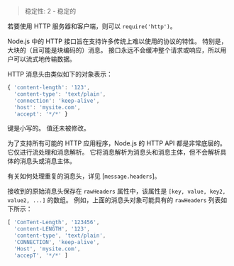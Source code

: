
<!--introduced_in=v0.10.0-->

> 稳定性: 2 - 稳定的

<!-- source_link=lib/http.js -->

若要使用 HTTP 服务器和客户端，则可以 `require('http')`。

Node.js 中的 HTTP 接口旨在支持许多传统上难以使用的协议的特性。
特别是，大块的（且可能是块编码的）消息。
接口永远不会缓冲整个请求或响应，所以用户可以流式地传输数据。

HTTP 消息头由类似如下的对象表示：

<!-- eslint-skip -->
```js
{ 'content-length': '123',
  'content-type': 'text/plain',
  'connection': 'keep-alive',
  'host': 'mysite.com',
  'accept': '*/*' }
```

键是小写的。
值还未被修改。

为了支持所有可能的 HTTP 应用程序，Node.js 的 HTTP API 都是非常底层的。
它仅进行流处理和消息解析。
它将消息解析为消息头和消息主体，但不会解析具体的消息头或消息主体。

有关如何处理重复的消息头，详见 [`message.headers`]。

接收到的原始消息头保存在 `rawHeaders` 属性中，该属性是 `[key, value, key2, value2, ...]` 的数组。
例如，上面的消息头对象可能具有的 `rawHeaders` 列表如下所示：

<!-- eslint-disable semi -->
```js
[ 'ConTent-Length', '123456',
  'content-LENGTH', '123',
  'content-type', 'text/plain',
  'CONNECTION', 'keep-alive',
  'Host', 'mysite.com',
  'accepT', '*/*' ]
```

